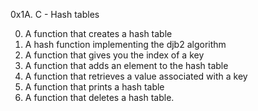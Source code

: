 0x1A. C - Hash tables

0. A function that creates a hash table
1. A hash function implementing the djb2 algorithm
2. A function that gives you the index of a key
3. A function that adds an element to the hash table
4. A function that retrieves a value associated with a key
5. A function that prints a hash table
6. A function that deletes a hash table.
